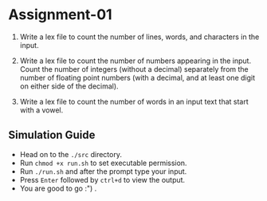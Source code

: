
# Assignment-01

1. Write a lex file to count the number of lines, words, and characters in the input.

2. Write a lex file to count the number of numbers appearing in the input. Count the number of integers (without a decimal) separately from the number of floating point numbers (with a decimal, and at least one digit on either side of the decimal).

3. Write a lex file to count the number of words in an input text that start with a vowel.


## Simulation Guide

* Head on to the `./src` directory.
* Run `chmod +x run.sh` to set executable permission.
* Run `./run.sh` and after the prompt type your input.
* Press `Enter` followed by `ctrl+d` to view the output.
* You are good to go :") .
